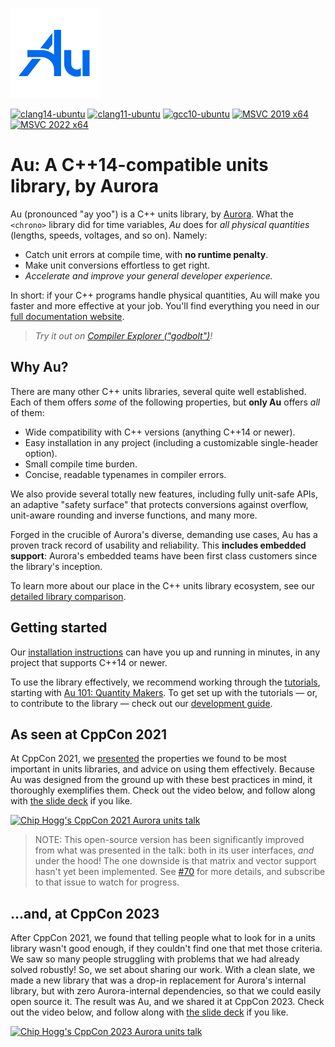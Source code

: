 ![Au library logo](docs/assets/au-logo-color.png)

[![clang14-ubuntu](
https://github.com/aurora-opensource/au/actions/workflows/clang14-ubuntu.yml/badge.svg?branch=main&event=push)](
https://github.com/aurora-opensource/au/actions/workflows/clang14-ubuntu.yml) [![clang11-ubuntu](
https://github.com/aurora-opensource/au/actions/workflows/clang11-ubuntu.yml/badge.svg?branch=main&event=push)](
https://github.com/aurora-opensource/au/actions/workflows/clang11-ubuntu.yml) [![gcc10-ubuntu](
https://github.com/aurora-opensource/au/actions/workflows/gcc10-ubuntu.yml/badge.svg?branch=main&event=push)](
https://github.com/aurora-opensource/au/actions/workflows/gcc10-ubuntu.yml) [![MSVC 2019 x64](
https://github.com/aurora-opensource/au/actions/workflows/msvc-2019-x64.yml/badge.svg?branch=main&event=push)](
https://github.com/aurora-opensource/au/actions/workflows/msvc-2019-x64.yml) [![MSVC 2022 x64](
https://github.com/aurora-opensource/au/actions/workflows/msvc-2022-x64.yml/badge.svg?branch=main&event=push)](
https://github.com/aurora-opensource/au/actions/workflows/msvc-2022-x64.yml)

# Au: A C++14-compatible units library, by Aurora

Au (pronounced "ay yoo") is a C++ units library, by [Aurora](https://aurora.tech/).  What the
`<chrono>` library did for time variables, _Au_ does for _all physical quantities_ (lengths, speeds,
voltages, and so on). Namely:

- Catch unit errors at compile time, with **no runtime penalty**.
- Make unit conversions effortless to get right.
- _Accelerate and improve your general developer experience._

In short: if your C++ programs handle physical quantities, Au will make you faster and more
effective at your job.  You'll find everything you need in our [full documentation
website](https://aurora-opensource.github.io/au).

> _Try it out on [Compiler Explorer ("godbolt")](https://godbolt.org/z/KrvfhP4M3)!_

## Why Au?

There are many other C++ units libraries, several quite well established.  Each of them offers
_some_ of the following properties, but **only Au** offers _all_ of them:

- Wide compatibility with C++ versions (anything C++14 or newer).
- Easy installation in any project (including a customizable single-header option).
- Small compile time burden.
- Concise, readable typenames in compiler errors.

We also provide several totally new features, including fully unit-safe APIs, an adaptive "safety
surface" that protects conversions against overflow, unit-aware rounding and inverse functions, and
many more.

Forged in the crucible of Aurora's diverse, demanding use cases, Au has a proven track record of
usability and reliability. This **includes embedded support**: Aurora's embedded teams have been
first class customers since the library's inception.

To learn more about our place in the C++ units library ecosystem, see our [detailed library
comparison](https://aurora-opensource.github.io/au/main/alternatives/).

## Getting started

Our [installation instructions](https://aurora-opensource.github.io/au/main/install/) can have you
up and running in minutes, in any project that supports C++14 or newer.

To use the library effectively, we recommend working through the
[tutorials](https://aurora-opensource.github.io/au/main/tutorial/), starting with [Au 101: Quantity
Makers](https://aurora-opensource.github.io/au/main/tutorial/101-quantity-makers/).  To
get set up with the tutorials — or, to contribute to the library — check out our [development
guide](https://aurora-opensource.github.io/au/main/develop/).

## As seen at CppCon 2021

At CppCon 2021, we
[presented](https://cppcon2021.sched.com/event/nvCp/units-libraries-and-autonomous-vehicles-lessons-from-the-trenches)
the properties we found to be most important in units libraries, and advice on using them
effectively.  Because Au was designed from the ground up with these best practices in mind, it
thoroughly exemplifies them.  Check out the video below, and follow along with [the slide
deck](https://chogg.name/cppcon-2021-units/) if you like.

[![Chip Hogg's CppCon 2021 Aurora units talk](https://github.com/user-attachments/assets/ca87d98d-4256-4d10-a112-723d1ee56275)](https://www.youtube.com/watch?v=5dhFtSu3wCo)

> NOTE: This open-source version has been significantly improved from what was presented in the
talk: both in its user interfaces, _and_ under the hood!  The one downside is that matrix and vector
support hasn't yet been implemented.  See [#70](https://github.com/aurora-opensource/au/issues/70)
for more details, and subscribe to that issue to watch for progress.

## ...and, at CppCon 2023

After CppCon 2021, we found that telling people what to look for in a units library wasn't good
enough, if they couldn't find one that met those criteria.  We saw so many people struggling with
problems that we had already solved robustly!  So, we set about sharing our work.  With a clean
slate, we made a new library that was a drop-in replacement for Aurora's internal library, but with
zero Aurora-internal dependencies, so that we could easily open source it.  The result was Au, and
we shared it at CppCon 2023.  Check out the video below, and follow along with [the slide
deck](https://chogg.name/cppcon-2023-au-units) if you like.

[![Chip Hogg's CppCon 2023 Aurora units talk](https://github.com/user-attachments/assets/5f359644-d36c-43f9-8d6f-b49bb1d3cb2e)](https://www.youtube.com/watch?v=o0ck5eqpOLc)
